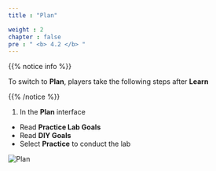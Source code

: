 ```yaml
---
title : "Plan"

weight : 2
chapter : false
pre : " <b> 4.2 </b> "
---
```


{{% notice info %}}

To switch to **Plan**, players take the following steps after **Learn**

{{% /notice %}}

1. In the **Plan** interface

- Read **Practice Lab Goals**
- Read **DIY Goals**
- Select **Practice** to conduct the lab

![Plan](/images/4-staticwebhosting/4.2-plan/01-plan.png)